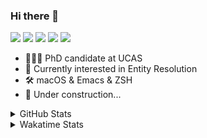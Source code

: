 ### Hi there 👋

[![](https://img.shields.io/badge/-Email-325180?logo=maildotru&logoColor=white&style=flat-square)](mailto:hi@wang.tianshu.me)
[![](https://img.shields.io/badge/-GitHub-black?logo=GitHub&style=flat-square)](https://github.com/tshu-w)
[![](https://img.shields.io/badge/-Telegram-26a5e4?labelColor=fafafa&logo=telegram&style=flat-square)](https://t.me/tshu_w) 
[![](https://img.shields.io/badge/-Twitter-1da1f2?logo=Twitter&logoColor=white&style=flat-square)](https://twitter.com/tshu_w)
[![](https://komarev.com/ghpvc/?username=tshu-w&color=blueviolet&style=flat-square)]()



- 🧑🏻‍🎓 PhD candidate at UCAS
- 🔭 Currently interested in Entity Resolution
- 🛠 macOS & Emacs & ZSH
- 🚧 Under construction...

<details>

<summary>GitHub Stats</summary>

![Tianshu's GitHub stats](https://github-readme-stats.vercel.app/api?username=tshu-w&show_icons=true&theme=buefy&count_private=true)
  
</details>


<details>
  <summary>Wakatime Stats</summary>

  Currently, files accessed by tramp cannot be tracked by wakatime, see https://github.com/wakatime/wakatime-mode/issues/27
  <br>
  
<!--START_SECTION:waka-->
![Code Time](http://img.shields.io/badge/Code%20Time-0-blue)

**I'm an Early 🐤** 

```text
🌞 Morning    53 commits     ███░░░░░░░░░░░░░░░░░░░░░░   14.56% 
🌆 Daytime    166 commits    ███████████░░░░░░░░░░░░░░   45.6% 
🌃 Evening    141 commits    █████████░░░░░░░░░░░░░░░░   38.74% 
🌙 Night      4 commits      ░░░░░░░░░░░░░░░░░░░░░░░░░   1.1%

```
📅 **I'm Most Productive on Monday** 

```text
Monday       92 commits     ██████░░░░░░░░░░░░░░░░░░░   25.27% 
Tuesday      65 commits     ████░░░░░░░░░░░░░░░░░░░░░   17.86% 
Wednesday    44 commits     ███░░░░░░░░░░░░░░░░░░░░░░   12.09% 
Thursday     47 commits     ███░░░░░░░░░░░░░░░░░░░░░░   12.91% 
Friday       42 commits     ███░░░░░░░░░░░░░░░░░░░░░░   11.54% 
Saturday     42 commits     ███░░░░░░░░░░░░░░░░░░░░░░   11.54% 
Sunday       32 commits     ██░░░░░░░░░░░░░░░░░░░░░░░   8.79%

```


📊 **This Week I Spent My Time On** 

```text
💬 Programming Languages: 
Org                      6 hrs 42 mins       ██████████████░░░░░░░░░░░   58.94% 
sh                       3 hrs 16 mins       ███████░░░░░░░░░░░░░░░░░░   28.84% 
Python                   57 mins             ██░░░░░░░░░░░░░░░░░░░░░░░   8.36% 
Emacs Lisp               23 mins             ░░░░░░░░░░░░░░░░░░░░░░░░░   3.38% 
Bash                     3 mins              ░░░░░░░░░░░░░░░░░░░░░░░░░   0.46%

🔥 Editors: 
Emacs                    8 hrs 5 mins        █████████████████░░░░░░░░   71.16% 
Zsh                      3 hrs 16 mins       ███████░░░░░░░░░░░░░░░░░░   28.84%

🐱‍💻 Projects: 
Unknown Project          6 hrs 42 mins       ██████████████░░░░░░░░░░░   58.94% 
Terminal                 2 hrs 58 mins       ██████░░░░░░░░░░░░░░░░░░░   26.21% 
pytorch-lightning        1 hr 3 mins         ██░░░░░░░░░░░░░░░░░░░░░░░   9.27% 
emacs                    19 mins             ░░░░░░░░░░░░░░░░░░░░░░░░░   2.9% 
ember                    6 mins              ░░░░░░░░░░░░░░░░░░░░░░░░░   0.88%

💻 Operating System: 
Mac                      11 hrs 3 mins       ████████████████████████░   97.14% 
Linux                    19 mins             ░░░░░░░░░░░░░░░░░░░░░░░░░   2.86%

```

**I Mostly Code in Python** 

```text
Python                   9 repos             ██████████░░░░░░░░░░░░░░░   42.86% 
HTML                     2 repos             ██░░░░░░░░░░░░░░░░░░░░░░░   9.52% 
Emacs Lisp               2 repos             ██░░░░░░░░░░░░░░░░░░░░░░░   9.52% 
JavaScript               2 repos             ██░░░░░░░░░░░░░░░░░░░░░░░   9.52% 
TeX                      2 repos             ██░░░░░░░░░░░░░░░░░░░░░░░   9.52%

```



 Last Updated on 11/05/2022 08:07:14 UTC
<!--END_SECTION:waka-->
</details>
